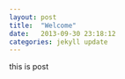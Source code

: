 ```yaml
---
layout: post
title:  "Welcome"
date:   2013-09-30 23:18:12
categories: jekyll update
---
```


this is post

[jekyll-gh]: https://github.com/mojombo/jekyll
[jekyll]:    http://jekyllrb.com
